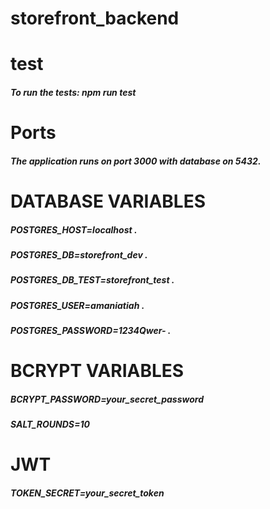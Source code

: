 # storefront_backend


# test 
##### To run the tests: npm run test


# Ports
##### The application runs on port 3000 with database on 5432.


# DATABASE VARIABLES
##### POSTGRES_HOST=localhost .
##### POSTGRES_DB=storefront_dev .
##### POSTGRES_DB_TEST=storefront_test .
##### POSTGRES_USER=amaniatiah .
##### POSTGRES_PASSWORD=1234Qwer- .

# BCRYPT VARIABLES
##### BCRYPT_PASSWORD=your_secret_password
##### SALT_ROUNDS=10

# JWT
##### TOKEN_SECRET=your_secret_token
